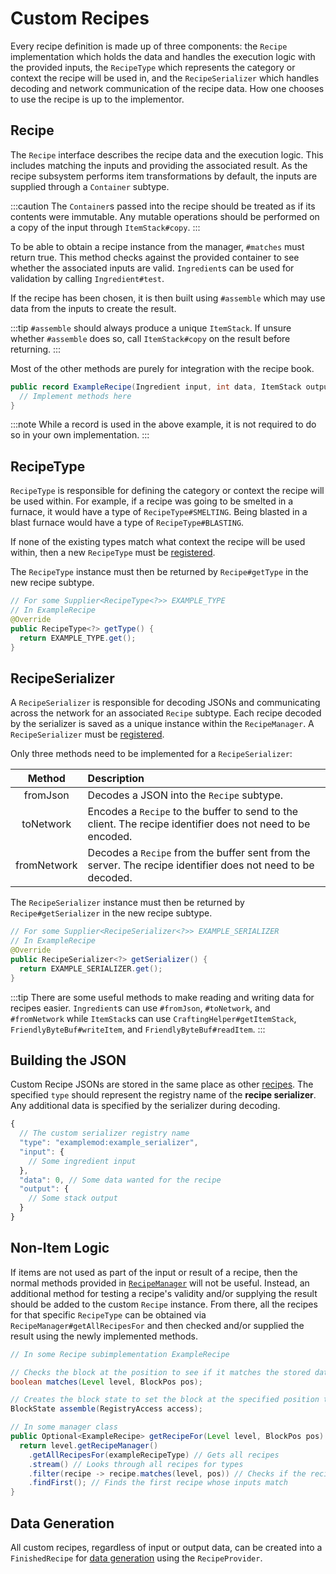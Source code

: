 # Custom Recipes

Every recipe definition is made up of three components: the `Recipe` implementation which holds the data and handles the execution logic with the provided inputs, the `RecipeType` which represents the category or context the recipe will be used in, and the `RecipeSerializer` which handles decoding and network communication of the recipe data. How one chooses to use the recipe is up to the implementor.

## Recipe

The `Recipe` interface describes the recipe data and the execution logic. This includes matching the inputs and providing the associated result. As the recipe subsystem performs item transformations by default, the inputs are supplied through a `Container` subtype.

:::caution
The `Container`s passed into the recipe should be treated as if its contents were immutable. Any mutable operations should be performed on a copy of the input through `ItemStack#copy`.
:::

To be able to obtain a recipe instance from the manager, `#matches` must return true. This method checks against the provided container to see whether the associated inputs are valid. `Ingredient`s can be used for validation by calling `Ingredient#test`.

If the recipe has been chosen, it is then built using `#assemble` which may use data from the inputs to create the result.

:::tip
`#assemble` should always produce a unique `ItemStack`. If unsure whether `#assemble` does so, call `ItemStack#copy` on the result before returning.
:::

Most of the other methods are purely for integration with the recipe book.

```java
public record ExampleRecipe(Ingredient input, int data, ItemStack output) implements Recipe<Container> {
  // Implement methods here
}
```

:::note
While a record is used in the above example, it is not required to do so in your own implementation.
:::

## RecipeType

`RecipeType` is responsible for defining the category or context the recipe will be used within. For example, if a recipe was going to be smelted in a furnace, it would have a type of `RecipeType#SMELTING`. Being blasted in a blast furnace would have a type of `RecipeType#BLASTING`.

If none of the existing types match what context the recipe will be used within, then a new `RecipeType` must be [registered][forge].

The `RecipeType` instance must then be returned by `Recipe#getType` in the new recipe subtype.

```java
// For some Supplier<RecipeType<?>> EXAMPLE_TYPE
// In ExampleRecipe
@Override
public RecipeType<?> getType() {
  return EXAMPLE_TYPE.get();
}
```

## RecipeSerializer

A `RecipeSerializer` is responsible for decoding JSONs and communicating across the network for an associated `Recipe` subtype. Each recipe decoded by the serializer is saved as a unique instance within the `RecipeManager`. A `RecipeSerializer` must be [registered][forge].

Only three methods need to be implemented for a `RecipeSerializer`:

 Method     | Description
 :---:      | :---
fromJson    | Decodes a JSON into the `Recipe` subtype.
toNetwork   | Encodes a `Recipe` to the buffer to send to the client. The recipe identifier does not need to be encoded.
fromNetwork | Decodes a `Recipe` from the buffer sent from the server. The recipe identifier does not need to be decoded.

The `RecipeSerializer` instance must then be returned by `Recipe#getSerializer` in the new recipe subtype.

```java
// For some Supplier<RecipeSerializer<?>> EXAMPLE_SERIALIZER
// In ExampleRecipe
@Override
public RecipeSerializer<?> getSerializer() {
  return EXAMPLE_SERIALIZER.get();
}
```

:::tip
There are some useful methods to make reading and writing data for recipes easier. `Ingredient`s can use `#fromJson`, `#toNetwork`, and `#fromNetwork` while `ItemStack`s can use `CraftingHelper#getItemStack`, `FriendlyByteBuf#writeItem`, and `FriendlyByteBuf#readItem`.
:::

## Building the JSON

Custom Recipe JSONs are stored in the same place as other [recipes][json]. The specified `type` should represent the registry name of the **recipe serializer**. Any additional data is specified by the serializer during decoding.

```js
{
  // The custom serializer registry name
  "type": "examplemod:example_serializer",
  "input": {
    // Some ingredient input
  },
  "data": 0, // Some data wanted for the recipe
  "output": {
    // Some stack output
  }
}
```

## Non-Item Logic

If items are not used as part of the input or result of a recipe, then the normal methods provided in [`RecipeManager`][manager] will not be useful. Instead, an additional method for testing a recipe's validity and/or supplying the result should be added to the custom `Recipe` instance. From there, all the recipes for that specific `RecipeType` can be obtained via `RecipeManager#getAllRecipesFor` and then checked and/or supplied the result using the newly implemented methods.

```java
// In some Recipe subimplementation ExampleRecipe

// Checks the block at the position to see if it matches the stored data
boolean matches(Level level, BlockPos pos);

// Creates the block state to set the block at the specified position to
BlockState assemble(RegistryAccess access);

// In some manager class
public Optional<ExampleRecipe> getRecipeFor(Level level, BlockPos pos) {
  return level.getRecipeManager()
    .getAllRecipesFor(exampleRecipeType) // Gets all recipes
    .stream() // Looks through all recipes for types
    .filter(recipe -> recipe.matches(level, pos)) // Checks if the recipe inputs are valid
    .findFirst(); // Finds the first recipe whose inputs match
}
```

## Data Generation

All custom recipes, regardless of input or output data, can be created into a `FinishedRecipe` for [data generation][datagen] using the `RecipeProvider`.

[forge]: ../../../concepts/registries.md#methods-for-registering
[json]: https://minecraft.wiki/w/Recipe#JSON_format
[manager]: ./index.md#recipe-manager
[datagen]: ../../../datagen/recipes.md#custom-recipe-serializers
